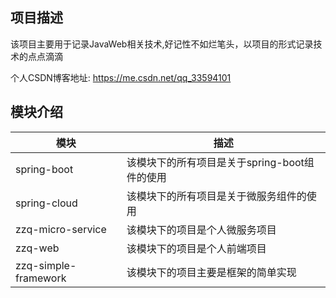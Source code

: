 ## 项目描述
该项目主要用于记录JavaWeb相关技术,好记性不如烂笔头，以项目的形式记录技术的点点滴滴<br>

个人CSDN博客地址: https://me.csdn.net/qq_33594101

## 模块介绍
模块     | 描述
-------- | -----
spring-boot  | 该模块下的所有项目是关于spring-boot组件的使用
spring-cloud  | 该模块下的所有项目是关于微服务组件的使用
zzq-micro-service  | 该模块下的项目是个人微服务项目
zzq-web  | 该模块下的项目是个人前端项目
zzq-simple-framework  | 该模块下的项目主要是框架的简单实现


